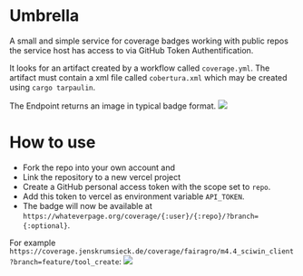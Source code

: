 # Umbrella

A small and simple service for coverage badges working with public repos the service host has access to via GitHub Token Authentification.

It looks for an artifact created by a workflow called `coverage.yml`. The artifact must contain a xml file called `cobertura.xml` which may be created using `cargo tarpaulin`.

The Endpoint returns an image in typical badge format. ![](https://coverage.jenskrumsieck.de/coverage/fairagro/m4.4_sciwin_client)

# How to use
+ Fork the repo into your own account and 
+ Link the repository to a new vercel project
+ Create a GitHub personal access token with the scope set to `repo`. 
+ Add this token to vercel as environment variable `API_TOKEN`. 
+ The badge will now be available at `https://whateverpage.org/coverage/{:user}/{:repo}/?branch={:optional}`. 

For example `https://coverage.jenskrumsieck.de/coverage/fairagro/m4.4_sciwin_client?branch=feature/tool_create`: ![](https://coverage.jenskrumsieck.de/coverage/fairagro/m4.4_sciwin_client?branch=feature/tool_create)